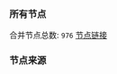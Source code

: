 ### 所有节点
合并节点总数: `976`
[节点链接](https://raw.githubusercontent.com/rzhy1/11/master/sub/sub_merge_base64.txt)

### 节点来源
